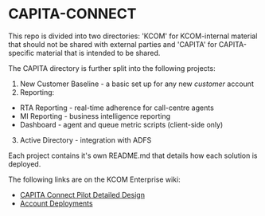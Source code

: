 # CAPITA-CONNECT

This repo is divided into two directories: 'KCOM' for KCOM-internal material that should not be shared with external parties and 'CAPITA' for
CAPITA-specific material that is intended to be shared.

The CAPITA directory is further split into the following projects:

1. New Customer Baseline - a basic set up for any new *customer* account
2. Reporting:
  * RTA Reporting - real-time adherence for call-centre agents
  * MI Reporting - business intelligence reporting
  * Dashboard - agent and queue metric scripts (client-side only)
3. Active Directory - integration with ADFS

Each project contains it's own README.md that details how each solution is deployed.

The following links are on the KCOM Enterprise wiki:

* [CAPITA Connect Pilot Detailed Design](https://kcom-enterprise.atlassian.net/wiki/spaces/DEVOPS/pages/524878119/Capita+Connect+Pilot+Detailed+Design)
* [Account Deployments](https://kcom-enterprise.atlassian.net/wiki/spaces/DEVOPS/pages/918683651/Deployments)
